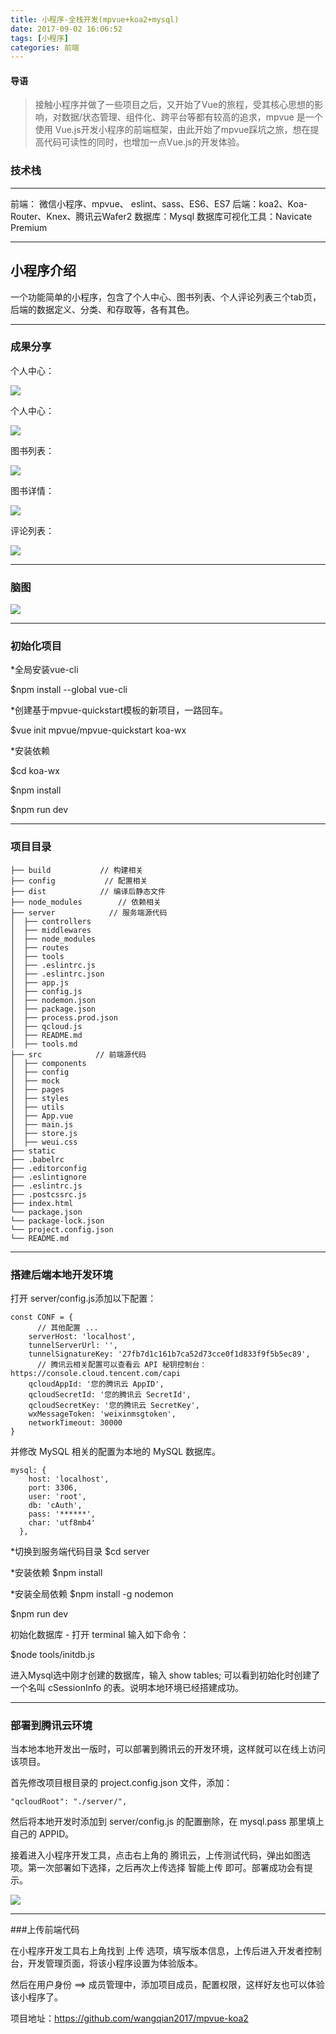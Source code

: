 ```yaml
---
title: 小程序-全栈开发(mpvue+koa2+mysql)
date: 2017-09-02 16:06:52
tags: [小程序]
categories: 前端
---
```


#### 导语
> 接触小程序并做了一些项目之后，又开始了Vue的旅程，受其核心思想的影响，对数据/状态管理、组件化、跨平台等都有较高的追求，mpvue 是一个使用 Vue.js开发小程序的前端框架，由此开始了mpvue踩坑之旅，想在提高代码可读性的同时，也增加一点Vue.js的开发体验。

<!--more-->
### 技术栈

***
前端： 微信小程序、mpvue、 eslint、sass、ES6、ES7
后端：koa2、Koa-Router、Knex、腾讯云Wafer2
数据库：Mysql
数据库可视化工具：Navicate Premium

***
## 小程序介绍
一个功能简单的小程序，包含了个人中心、图书列表、个人评论列表三个tab页，后端的数据定义、分类、和存取等，各有其色。

***
### 成果分享

个人中心：

![](http://ow43yt5wd.bkt.clouddn.com/user1.gif)

个人中心：

![](http://ow43yt5wd.bkt.clouddn.com/user2.gif)

图书列表：

![](http://ow43yt5wd.bkt.clouddn.com/home1.gif)

图书详情：

![](http://ow43yt5wd.bkt.clouddn.com/home1.gif)

评论列表：

![](http://ow43yt5wd.bkt.clouddn.com/list-01.gif)

***
### 脑图

![](http://ow43yt5wd.bkt.clouddn.com/naotu.jpg)

***
### 初始化项目

*全局安装vue-cli

$npm install --global vue-cli

*创建基于mpvue-quickstart模板的新项目，一路回车。

$vue init mpvue/mpvue-quickstart koa-wx

*安装依赖

$cd koa-wx

$npm install

$npm run dev

***
### 项目目录

```   .
├── build           // 构建相关  
├── config           // 配置相关
├── dist            // 编译后静态文件 
├── node_modules        // 依赖相关
├── server            // 服务端源代码
│  ├── controllers     
│  ├── middlewares    
│  ├── node_modules    
│  ├── routes    
│  ├── tools     
│  ├── .eslintrc.js 
│  ├── .eslintrc.json  
│  ├── app.js     
│  ├── config.js   
│  ├── nodemon.json   
│  ├── package.json    
│  ├── process.prod.json   
│  ├── qcloud.js   
│  ├── README.md    
│  ├── tools.md  
├── src            // 前端源代码
│  ├── components     
│  ├── config    
│  ├── mock     
│  ├── pages     
│  ├── styles     
│  ├── utils       
│  ├── App.vue        
│  ├── main.js       
│  ├── store.js      
│  ├── weui.css    
├── static          
├── .babelrc         
├── .editorconfig      
├── .eslintignore    
├── .eslintrc.js       
├── .postcssrc.js      
├── index.html        
└── package.json      
└── package-lock.json 
└── project.config.json 
└── README.md 
```
***

### 搭建后端本地开发环境

打开 server/config.js添加以下配置：

```
const CONF = {
      // 其他配置 ...
    serverHost: 'localhost',
    tunnelServerUrl: '',
    tunnelSignatureKey: '27fb7d1c161b7ca52d73cce0f1d833f9f5b5ec89',
      // 腾讯云相关配置可以查看云 API 秘钥控制台：https://console.cloud.tencent.com/capi
    qcloudAppId: '您的腾讯云 AppID',
    qcloudSecretId: '您的腾讯云 SecretId',
    qcloudSecretKey: '您的腾讯云 SecretKey',
    wxMessageToken: 'weixinmsgtoken',
    networkTimeout: 30000
}
```

并修改 MySQL 相关的配置为本地的 MySQL 数据库。

```
mysql: {
    host: 'localhost',
    port: 3306,
    user: 'root',
    db: 'cAuth',
    pass: '******',
    char: 'utf8mb4'
  },
```

*切换到服务端代码目录
$cd server

*安装依赖
$npm install

*安装全局依赖
$npm install -g nodemon

$npm run dev

初始化数据库 - 打开 terminal 输入如下命令：

$node tools/initdb.js

进入Mysql选中刚才创建的数据库，输入 show tables; 可以看到初始化时创建了一个名叫 cSessionInfo 的表。说明本地环境已经搭建成功。

***
### 部署到腾讯云环境

当本地本地开发出一版时，可以部署到腾讯云的开发环境，这样就可以在线上访问该项目。

首先修改项目根目录的 project.config.json 文件，添加：

```
"qcloudRoot": "./server/",
```

然后将本地开发时添加到 server/config.js 的配置删除，在 mysql.pass 那里填上自己的 APPID。

接着进入小程序开发工具，点击右上角的 腾讯云，上传测试代码，弹出如图选项。第一次部署如下选择，之后再次上传选择 智能上传 即可。部署成功会有提示。

![](http://static.imkk.xin/blog/photo/uploadToTecentCloud.png)

***
###上传前端代码


在小程序开发工具右上角找到 上传 选项，填写版本信息，上传后进入开发者控制台，开发管理页面，将该小程序设置为体验版本。

然后在用户身份 ==> 成员管理中，添加项目成员，配置权限，这样好友也可以体验该小程序了。

项目地址：https://github.com/wangqian2017/mpvue-koa2